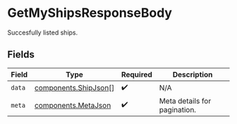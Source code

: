 # GetMyShipsResponseBody

Succesfully listed ships.


## Fields

| Field                                                        | Type                                                         | Required                                                     | Description                                                  |
| ------------------------------------------------------------ | ------------------------------------------------------------ | ------------------------------------------------------------ | ------------------------------------------------------------ |
| `data`                                                       | [components.ShipJson](../../models/components/shipjson.md)[] | :heavy_check_mark:                                           | N/A                                                          |
| `meta`                                                       | [components.MetaJson](../../models/components/metajson.md)   | :heavy_check_mark:                                           | Meta details for pagination.                                 |